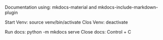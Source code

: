 Documentation using: mkdocs-material and mkdocs-include-markdown-plugin

Start Venv: source venv/bin/activate
Clos Venv: deactivate

Run docs: python -m mkdocs serve
Close docs: Control + C